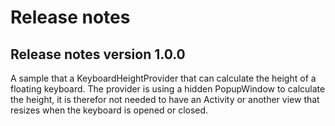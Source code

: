 # Release notes

## Release notes version 1.0.0

A sample that a KeyboardHeightProvider that can calculate the height of a floating keyboard.
The provider is using a hidden PopupWindow to calculate the height, it is therefor not
needed to have an Activity or another view that resizes when the keyboard is opened or closed.


